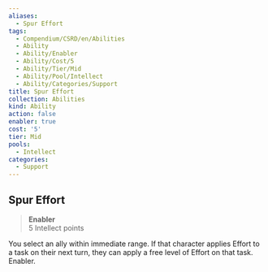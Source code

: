 ```yaml
---
aliases:
  - Spur Effort
tags:
  - Compendium/CSRD/en/Abilities
  - Ability
  - Ability/Enabler
  - Ability/Cost/5
  - Ability/Tier/Mid
  - Ability/Pool/Intellect
  - Ability/Categories/Support
title: Spur Effort
collection: Abilities
kind: Ability
action: false
enabler: true
cost: '5'
tier: Mid
pools:
  - Intellect
categories:
  - Support
---
```

## Spur Effort  
>**Enabler**  
>5 Intellect points
  
You select an ally within immediate range. If that character applies Effort to a task on their next turn, they can apply a free level of Effort on that task. Enabler.